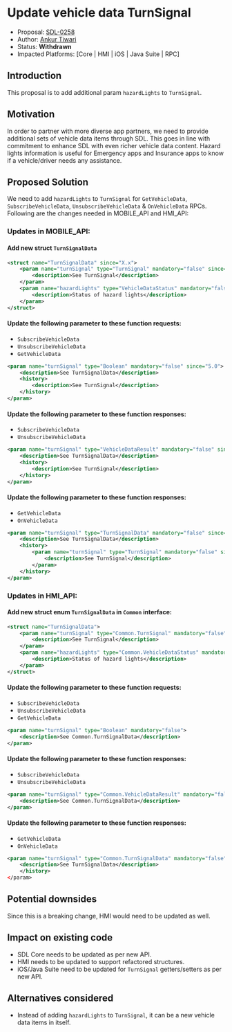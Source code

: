 # Update vehicle data TurnSignal

* Proposal: [SDL-0258](0258-Update-vehicle-data-TurnSignal.md)
* Author: [Ankur Tiwari](https://github.com/atiwari9)
* Status: **Withdrawn**
* Impacted Platforms: [Core | HMI | iOS | Java Suite | RPC]

## Introduction

This proposal is to add additional param `hazardLights` to `TurnSignal`.

## Motivation

In order to partner with more diverse app partners, we need to provide additional sets of vehicle data items through SDL. This goes in line with commitment to enhance SDL with even richer vehicle data content. Hazard lights information is useful for Emergency apps and Insurance apps to know if a vehicle/driver needs any assistance.

## Proposed Solution 
We need to add `hazardLights` to `TurnSignal` for `GetVehicleData`, `SubscribeVehicleData`, `UnsubscribeVehicleData` & `OnVehicleData` RPCs. Following are the changes needed in MOBILE_API and HMI_API:

### Updates in MOBILE_API:

#### Add new struct `TurnSignalData`

```xml
<struct name="TurnSignalData" since="X.x">
	<param name="turnSignal" type="TurnSignal" mandatory="false" since="X.x">
		<description>See TurnSignal</description>
	</param>	
	<param name="hazardLights" type="VehicleDataStatus" mandatory="false" since="X.x">
		<description>Status of hazard lights</description>
	</param>
</struct>
```

#### Update the following parameter to these function requests:
* `SubscribeVehicleData`
* `UnsubscribeVehicleData`
* `GetVehicleData`

```xml
<param name="turnSignal" type="Boolean" mandatory="false" since="5.0">
	<description>See TurnSignalData</description>
	<history>
		<description>See TurnSignal</description>
	</history>
</param>
```

#### Update the following parameter to these function responses:
* `SubscribeVehicleData`
* `UnsubscribeVehicleData`

```xml
<param name="turnSignal" type="VehicleDataResult" mandatory="false" since="5.0">
	<description>See TurnSignalData</description>
	<history>
		<description>See TurnSignal</description>
	</history>
</param>
```

#### Update the following parameter to these function responses:
* `GetVehicleData`
* `OnVehicleData`

```xml
<param name="turnSignal" type="TurnSignalData" mandatory="false" since="X.x">
	<description>See TurnSignalData</description>
	<history>
		<param name="turnSignal" type="TurnSignal" mandatory="false" since="5.0" until="X.x">
			<description>See TurnSignal</description>
		</param>
	</history>
</param>
```

### Updates in HMI_API:

#### Add new struct enum `TurnSignalData` in `Common` interface: 

```xml
<struct name="TurnSignalData">
	<param name="turnSignal" type="Common.TurnSignal" mandatory="false">
		<description>See TurnSignal</description>
	</param>	
	<param name="hazardLights" type="Common.VehicleDataStatus" mandatory="false">
		<description>Status of hazard lights</description>
	</param>
</struct>

```

#### Update the following parameter to these function requests:
* `SubscribeVehicleData`
* `UnsubscribeVehicleData`
* `GetVehicleData`

```xml
<param name="turnSignal" type="Boolean" mandatory="false">
	<description>See Common.TurnSignalData</description>	
</param>
```

#### Update the following parameter to these function responses:
* `SubscribeVehicleData`
* `UnsubscribeVehicleData`

```xml
<param name="turnSignal" type="Common.VehicleDataResult" mandatory="false">
	<description>See Common.TurnSignalData</description>	
</param>
```

#### Update the following parameter to these function responses:
* `GetVehicleData`
* `OnVehicleData`

```xml
<param name="turnSignal" type="Common.TurnSignalData" mandatory="false">
	<description>See TurnSignalData</description>
	</history>
</param>
```

## Potential downsides

Since this is a breaking change, HMI would need to be updated as well.
 
## Impact on existing code

* SDL Core needs to be updated as per new API.
* HMI needs to be updated to support refactored structures.
* iOS/Java Suite need to be updated for `TurnSignal` getters/setters as per new API.

## Alternatives considered

* Instead of adding `hazardLights` to `TurnSignal`, it can be a new vehicle data items in itself.
